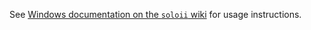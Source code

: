 See [Windows documentation on the `soloii` wiki](https://github.com/NCAR/lrose-soloii/wiki/Docker-on-Windows) for usage instructions.
